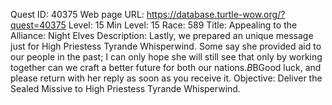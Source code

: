 Quest ID: 40375
Web page URL: https://database.turtle-wow.org/?quest=40375
Level: 15
Min Level: 15
Race: 589
Title: Appealing to the Alliance: Night Elves
Description: Lastly, we prepared an unique message just for High Priestess Tyrande Whisperwind. Some say she provided aid to our people in the past; I can only hope she will still see that only by working together can we craft a better future for both our nations.$B$BGood luck, and please return with her reply as soon as you receive it.
Objective: Deliver the Sealed Missive to High Priestess Tyrande Whisperwind.
